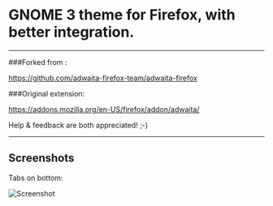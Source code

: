 # GNOME 3 theme for Firefox, with better integration.
---

###Forked from : 

https://github.com/adwaita-firefox-team/adwaita-firefox

###Original extension:

https://addons.mozilla.org/en-US/firefox/addon/adwaita/

Help & feedback are both appreciated! ;-)

---

## Screenshots

Tabs on bottom:

![Screenshot](GNOME-Firefox/raw/master/screenshots/Tabsonbottom.png)
